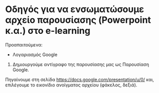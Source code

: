 # Οδηγός για να ενσωματώσουμε αρχείο παρουσίασης (Powerpoint κ.α.) στο e-learning
Προαπαιτούμενα:
- Λογαριασμός Google

1. Δημιουργούμε αντίγραφο της παρουσίασης μας ως Παρουσίαση Google.

Πηγαίνουμε στη σελίδα https://docs.google.com/presentation/u/0/ και, επιλέγουμε το εικονίδιο ανοίγματος αρχείου (φάκελος, δεξιά).
